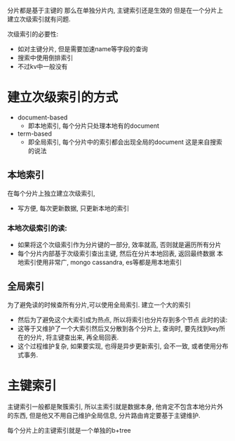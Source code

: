 分片都是基于主键的
那么在单独分片内, 主键索引还是生效的
但是在一个分片上建立次级索引就有问题.

次级索引的必要性:
- 如对主键分片, 但是需要加速name等字段的查询
- 搜索中使用倒排索引
- 不过kv中一般没有
# 建立次级索引的方式
- document-based
	- 即本地索引, 每个分片只处理本地有的document
- term-based 
	- 即全局索引, 每个分片中的索引都会出现全局的document
这是来自搜索的说法

## 本地索引
在每个分片上独立建立次级索引, 
- 写方便, 每次更新数据, 只更新本地的索引
### 本地次级索引的读:
- 如果将这个次级索引作为分片键的一部分, 效率就高, 否则就是遍历所有分片
- 每个分片内部基于次级索引查出主键, 然后在分片本地回表, 返回最终数据
本地索引使用非常广, mongo cassandra, es等都是用本地索引
## 全局索引
为了避免读的时候查所有分片,可以使用全局索引. 建立一个大的索引
- 然后为了避免这个大索引成为热点, 所以将索引也分片存到多个节点
此时的读:
- 这等于又维护了一个大索引然后又分散到各个分片上, 查询时, 要先找到key所在的分片, 将主键查出来, 再全局回表.
- 这个过程维护复杂, 如果要实现, 也得是异步更新索引, 会不一致, 或者使用分布式事务.


# 主键索引
主键索引一般都是聚簇索引, 所以主索引就是数据本身, 他肯定不包含本地分片外的东西, 但是他又不用自己维护全局信息, 分片路由肯定要基于主键维护.

每个分片上的主键索引就是一个单独的b+tree
